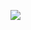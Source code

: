 ![](https://upload-images.jianshu.io/upload_images/7177220-b8871dcb36f2771d.png?imageMogr2/auto-orient/strip%7CimageView2/2/w/1240)
